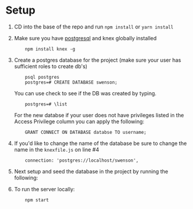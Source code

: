 # Setup
1. CD into the base of the repo and run `npm install` or `yarn install`

2. Make sure you have [postgresql](https://medium.com/@Umesh_Kafle/postgresql-and-postgis-installation-in-mac-os-87fa98a6814d) and knex globally installed 
    ``` 
        npm install knex -g
    ```

3. Create a postgres database for the project (make sure your user has sufficient roles to create db's)
    ```
        psql postgres
        postgres=# CREATE DATABASE swenson;
    ``` 
    You can use check to see if the DB was created by typing.
    ```       
        postgres=# \list
    ````

    For the new databse if your user does not have privileges listed in the Access Privilege column you can apply the following:

    ```
        GRANT CONNECT ON DATABASE databse TO username;
    ```

4. If you'd like to change the name of the database be sure to change the name in the `knexfile.js` on line #4 
    ``` 
        connection: 'postgres://localhost/swenson',
    ```
    
4. Next setup and seed the database in the project by running the following:


5. To run the server locally: 
    ```
        npm start
    ```
